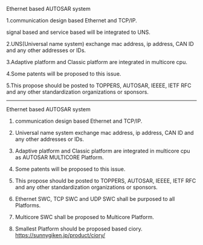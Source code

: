 Ethernet based AUTOSAR system

1.communication design based Ethernet and TCP/IP.

 signal based and service based will be integrated to UNS.
 
2.UNS(Universal name system) exchange mac address, ip address, CAN ID and any other addresses or IDs.

3.Adaptive platform and Classic platform are integrated in multicore cpu.

4.Some patents will be proposed to this issue.

5.This propose should be posted to TOPPERS, AUTOSAR, IEEEE, IETF RFC and any other standardization organizations or sponsors.

----

Ethernet based AUTOSAR system

 

1. communication design based Ethernet and TCP/IP.

2. Universal name system exchange mac address, ip address, CAN ID and any other addresses or IDs.

3. Adaptive platform and Classic platform are integrated in multicore cpu as AUTOSAR MULTICORE Platform.

4. Some patents will be proposed to this issue.

5. This propose should be posted to TOPPERS, AUTOSAR, IEEEE, IETF RFC and any other standardization organizations or sponsors. 

6. Ethernet SWC, TCP SWC and UDP SWC shall be purposed to all Platforms.

7. Multicore SWC shall be proposed to Multicore Platform.

8. Smallest Platform should be proposed based ciory.
https://sunnygiken.jp/product/ciory/
